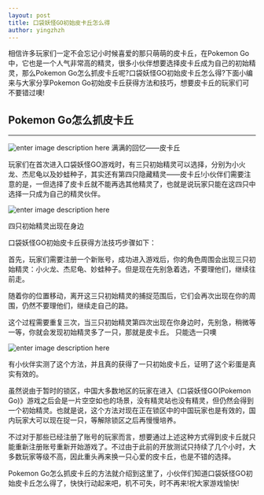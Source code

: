 ```yaml
---
layout: post
title: 口袋妖怪GO初始皮卡丘怎么得
author: yingzhzh
---
```


相信许多玩家们一定不会忘记小时候喜爱的那只萌萌的皮卡丘，在Pokemon Go中，它也是一个人气非常高的精灵，很多小伙伴想要选择皮卡丘成为自己的初始精灵，那么Pokemon Go怎么抓皮卡丘呢?口袋妖怪GO初始皮卡丘怎么得?下面小编来与大家分享Pokemon Go初始皮卡丘获得方法和技巧，想要皮卡丘的玩家们可不要错过噢!


## Pokemon Go怎么抓皮卡丘
-----


![enter image description here](http://ww1.sinaimg.cn/large/76aacbf5gw1f6amn2qwmlj20cs077my9.jpg)
满满的回忆——皮卡丘

玩家们在首次进入口袋妖怪GO游戏时，有三只初始精灵可以选择，分别为小火龙、杰尼龟以及妙蛙种子，其实还有第四只隐藏精灵——皮卡丘!小伙伴们需要注意的是，一但选择了皮卡丘就不能再选其他精灵了，也就是说玩家只能在这四只中选择一只成为自己的精灵伙伴。

![enter image description here](http://ww1.sinaimg.cn/large/76aacbf5gw1f6amqgr3tqj20bp0kuwew.jpg)

四只初始精灵出现在身边

口袋妖怪GO初始皮卡丘获得方法技巧步骤如下：

首先，玩家们需要注册一个新账号，成功进入游戏后，你的角色周围会出现三只初始精灵：小火龙、杰尼龟、妙蛙种子。但是现在先别急着选，不要理他们，继续往前走。

随着你的位置移动，离开这三只初始精灵的捕捉范围后，它们会再次出现在你的周围，仍然不要理他们，继续走自己的路。

这个过程需要重复三次，当三只初始精灵第四次出现在你身边时，先别急，稍微等一等，你就会发现初始精灵多了一只，那就是皮卡丘。
只能选一只噢

![enter image description here](http://ww4.sinaimg.cn/large/76aacbf5gw1f6amqyqv4wj20bp0kuab0.jpg)

有小伙伴实测了这个方法，并且真的获得了一只初始皮卡丘，证明了这个彩蛋是真实有效的。

虽然说由于暂时的锁区，中国大多数地区的玩家在进入《口袋妖怪GO(Pokemon Go)》游戏之后会是一片空空如也的场景，没有精灵站也没有精灵，但仍然会得到一个初始精灵。也就是说，这个方法对现在正在锁区中的中国玩家也是有效的，国内玩家大可以现在捉一只，等解除锁区之后再慢慢培养。

不过对于那些已经注册了账号的玩家而言，想要通过上述这种方式得到皮卡丘就只能重新注册账号重新开始游戏了。不过由于此前的开放测试只持续了几个小时，大多数玩家等级不高，因此重头再来换一只心爱的皮卡丘，也是不错的选择。

Pokemon Go怎么抓皮卡丘的方法就介绍到这里了，小伙伴们知道口袋妖怪GO初始皮卡丘怎么得了，快快行动起来吧，机不可失，时不再来!祝大家游戏愉快!